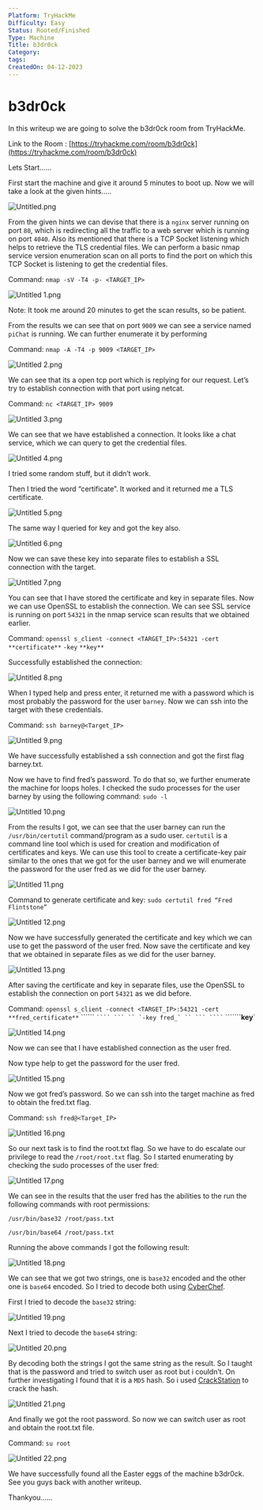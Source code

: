 ```yaml
---
Platform: TryHackMe
Difficulty: Easy
Status: Rooted/Finished
Type: Machine
Title: b3dr0ck
Category: 
tags: 
CreatedOn: 04-12-2023
---
```

# b3dr0ck

In this writeup we are going to solve the b3dr0ck room from TryHackMe.

Link to the Room : [https://tryhackme.com/room/b3dr0ck](https://tryhackme.com/room/b3dr0ck)

  

Lets Start……

  

First start the machine and give it around 5 minutes to boot up. Now we will take a look at the given hints…..

![Untitled.png](b3dr0ck/assets/Untitled.png)

From the given hints we can devise that there is a `nginx` server running on port `80`, which is redirecting all the traffic to a web server which is running on port `4040`. Also its mentioned that there is a TCP Socket listening which helps to retrieve the TLS credential files. We can perform a basic nmap service version enumeration scan on all ports to find the port on which this TCP Socket is listening to get the credential files.

Command: `nmap -sV -T4 -p- <TARGET_IP>`

![Untitled 1.png](b3dr0ck/assets/Untitled%201.png)

Note: It took me around 20 minutes to get the scan results, so be patient.

From the results we can see that on port `9009` we can see a service named `piChat` is running. We can further enumerate it by performing

Command: `nmap -A -T4 -p 9009 <TARGET_IP>`

![Untitled 2.png](b3dr0ck/assets/Untitled%202.png)

We can see that its a open tcp port which is replying for our request. Let’s try to establish connection with that port using netcat.

Command: `nc <TARGET_IP> 9009`

![Untitled 3.png](b3dr0ck/assets/Untitled%203.png)

We can see that we have established a connection. It looks like a chat service, which we can query to get the credential files.

![Untitled 4.png](b3dr0ck/assets/Untitled%204.png)

I tried some random stuff, but it didn’t work.

Then I tried the word “certificate”. It worked and it returned me a TLS certificate.

![Untitled 5.png](b3dr0ck/assets/Untitled%205.png)

The same way I queried for key and got the key also.

![Untitled 6.png](b3dr0ck/assets/Untitled%206.png)

Now we can save these key into separate files to establish a SSL connection with the target.

![Untitled 7.png](b3dr0ck/assets/Untitled%207.png)

You can see that I have stored the certificate and key in separate files. Now we can use OpenSSL to establish the connection. We can see SSL service is running on port `54321` in the nmap service scan results that we obtained earlier.

Command: `openssl s_client -connect <TARGET_IP>:54321 -cert` `**certificate**` `-key` `**key**`

Successfully established the connection:

![Untitled 8.png](b3dr0ck/assets/Untitled%208.png)

When I typed help and press enter, it returned me with a password which is most probably the password for the user `barney`. Now we can ssh into the target with these credentials.

Command: `ssh barney@<Target_IP>`

![Untitled 9.png](b3dr0ck/assets/Untitled%209.png)

We have successfully established a ssh connection and got the first flag barney.txt.

Now we have to find fred’s password. To do that so, we further enumerate the machine for loops holes. I checked the sudo processes for the user barney by using the following command: `sudo -l`

![Untitled 10.png](b3dr0ck/assets/Untitled%2010.png)

From the results I got, we can see that the user barney can run the `/usr/bin/certutil` command/program as a sudo user. `certutil` is a command line tool which is used for creation and modification of certificates and keys. We can use this tool to create a certificate-key pair similar to the ones that we got for the user barney and we will enumerate the password for the user fred as we did for the user barney.

![Untitled 11.png](b3dr0ck/assets/Untitled%2011.png)

Command to generate certificate and key: `sudo certutil fred “Fred Flintstone”`

![Untitled 12.png](b3dr0ck/assets/Untitled%2012.png)

Now we have successfully generated the certificate and key which we can use to get the password of the user fred. Now save the certificate and key that we obtained in separate files as we did for the user barney.

![Untitled 13.png](b3dr0ck/assets/Untitled%2013.png)

After saving the certificate and key in separate files, use the OpenSSL to establish the connection on port `54321` as we did before.

Command: `openssl s_client -connect <TARGET_IP>:54321 -cert` `**fred_certificate**` `````` ````` ```` ``` `` `-key fred_` `` ``` ```` ````` ```````**key**`

![Untitled 14.png](b3dr0ck/assets/Untitled%2014.png)

Now we can see that I have established connection as the user fred.

Now type help to get the password for the user fred.

![Untitled 15.png](b3dr0ck/assets/Untitled%2015.png)

Now we got fred’s password. So we can ssh into the target machine as fred to obtain the fred.txt flag.

Command: `ssh fred@<Target_IP>`

![Untitled 16.png](b3dr0ck/assets/Untitled%2016.png)

So our next task is to find the root.txt flag. So we have to do escalate our privilege to read the `/root/root.txt` flag. So I started enumerating by checking the sudo processes of the user fred:

![Untitled 17.png](b3dr0ck/assets/Untitled%2017.png)

We can see in the results that the user fred has the abilities to the run the following commands with root permissions:

`/usr/bin/base32 /root/pass.txt`

`/usr/bin/base64 /root/pass.txt`

Running the above commands I got the following result:

![Untitled 18.png](b3dr0ck/assets/Untitled%2018.png)

We can see that we got two strings, one is `base32` encoded and the other one is `base64` encoded. So I tried to decode both using [CyberChef](https://gchq.github.io/CyberChef/).

First I tried to decode the `base32` string:

![Untitled 19.png](b3dr0ck/assets/Untitled%2019.png)

Next I tried to decode the `base64` string:

![Untitled 20.png](b3dr0ck/assets/Untitled%2020.png)

By decoding both the strings I got the same string as the result. So I taught that is the password and tried to switch user as root but i couldn’t. On further investigating I found that it is a `MD5` hash. So i used [CrackStation](https://crackstation.net/) to crack the hash.

![Untitled 21.png](b3dr0ck/assets/Untitled%2021.png)

And finally we got the root password. So now we can switch user as root and obtain the root.txt file.

Command: `su root`

![Untitled 22.png](b3dr0ck/assets/Untitled%2022.png)

  

We have successfully found all the Easter eggs of the machine b3dr0ck. See you guys back with another writeup.

  

Thankyou……